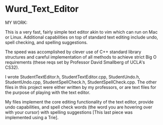 # Wurd_Text_Editor

MY WORK: 

This is a very fast, fairly simple text editor akin to vim which can run on Mac or Linux. Additional capabilities on top of standard text editing include undo, spell checking, and spelling suggestions.

The speed was accomplished by clever use of C++ standard library structures and careful implementation of all methods to achieve strict Big O requirements (these reqs set by Professor David Smallberg of UCLA's CS32).

I wrote StudentTextEditor.h, StudentTextEditor.cpp, StudentUndo.h, StudentUndo.cpp, StudentSpellCheck.h, StudentSpellCheck.cpp. The other files in this project were either written by my professors, or are text files for the purpose of playing with the text editor.

My files implement the core editing functionality of the text editor, provide undo capabilities, and spell check words (the word you are hovering over with your cursor) with spelling suggestions [This last piece was implemented using a Trie].
